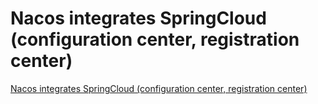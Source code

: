 # Nacos integrates SpringCloud (configuration center, registration center)
[Nacos integrates SpringCloud (configuration center, registration center)](https://aiwithcloud.com/2022/09/19/nacos_integrates_springcloud_configuration_center_registration_center/)